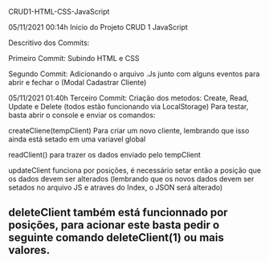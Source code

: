 CRUD1-HTML-CSS-JavaScript

05/11/2021 00:14h Inicio do Projeto CRUD 1 JavaScript

Descritivo dos Commits:

Primeiro Commit:
Subindo HTML e CSS

Segundo Commit:
Adicionando o arquivo .Js junto com alguns eventos para abrir e fechar o (Modal Cadastrar Cliente)

05/11/2021 01:40h Terceiro Commit:
Criação dos metodos: Create, Read, Update e Delete (todos estão funcionando via LocalStorage) Para testar, basta abrir o console e enviar os comandos:

createCliene(tempClient) Para criar um novo cliente, lembrando que isso ainda está setado em uma variavel global

readClient() para trazer os dados enviado pelo tempClient

updateClient funciona por posições, é necessário setar então a posição que os dados devem ser alterados (lembrando que os novos dados devem ser setados no arquivo JS e atraves do Index, o JSON será alterado)

deleteClient também está funcionnado por posições, para acionar este basta pedir o seguinte comando deleteClient(1) ou mais valores.
--------------------------------------------------------------------------------------------------------------------------

